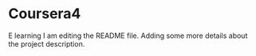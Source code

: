# Coursera4
E learning
I am editing the README file. Adding some more details about the project description.

